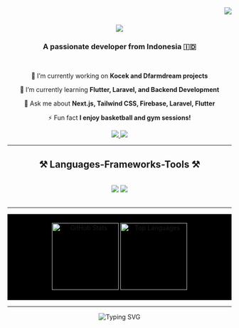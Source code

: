 <img align="right" src="https://visitor-badge.laobi.icu/badge?page_id=djaelani.djaelani" />

<h1 align="center">
    <img src="https://readme-typing-svg.herokuapp.com/?font=Righteous&size=35&center=true&vCenter=true&width=500&height=70&duration=4000&lines=Hi+There!+👋;+I'm+Djae!;" />
</h1>

<h3 align="center">A passionate developer from Indonesia 🇮🇩</h3>

<br/>

<div align="center">
 
 🔭 I’m currently working on **Kocek and Dfarmdream projects**
 
 🌱 I’m currently learning **Flutter, Laravel, and Backend Development**

 💬 Ask me about **Next.js, Tailwind CSS, Firebase, Laravel, Flutter**

 ⚡ Fun fact **I enjoy basketball and gym sessions!**

</div>
 
<div align="center"> 
  <a href="mailto:rizkidjaelani@gmail.com">
    <img src="https://img.shields.io/badge/Gmail-333333?style=for-the-badge&logo=gmail&logoColor=red" />
  </a>
  <a href="https://linkedin.com/in/rizkidjaelani" target="djaeikky@gmail.com">
    <img src="https://img.shields.io/badge/LinkedIn-0077B5?style=for-the-badge&logo=linkedin&logoColor=white" target="https://www.linkedin.com/in/rizki-d-6587b1319?utm_source=share&utm_campaign=share_via&utm_content=profile&utm_medium=android_app" />
  </a>
</div>

<hr/>

<h2 align="center">⚒️ Languages-Frameworks-Tools ⚒️</h2>
<br/>
<div align="center">
    <img src="https://skillicons.dev/icons?i=react,bootstrap,flutter,html,css,vscode,github,php,tailwind,git,laravel" />
    <img src="https://skillicons.dev/icons?i=javascript,postgresql,sass,firebase,mysql,flutter,nextjs,python" /><br>
</div>

<br/>
<hr/>

<div align="center" style="background-color: #000; padding: 20px;">
  <img 
    src="https://github-readme-stats.vercel.app/api?username=DJAErizki&hide_title=false&hide_rank=false&show_icons=true&include_all_commits=true&count_private=true&disable_animations=false&theme=blueberry&locale=en&hide_border=false" 
    height="150" alt="GitHub Stats" />
  <img 
    src="https://github-readme-stats.vercel.app/api/top-langs?username=DJAErizki&locale=en&hide_title=false&layout=compact&card_width=320&langs_count=6&theme=blueberry&hide_border=false" 
    height="150" alt="Top Languages" />
</div>

---

<div align="center">
  <img 
    src="https://readme-typing-svg.herokuapp.com?font=Fira+Code&size=24&pause=1000&color=36BCF7&width=500&lines=Backend+Developer;Flutter+Enthusiast;Creative+Web+Developer;Passionate+about+UI%2FUX" 
    alt="Typing SVG" />
</div> 
